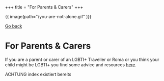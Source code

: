 +++
title = "For Parents & Carers"
+++

{{ image(path="/you-are-not-alone.gif" )}}

[Go back](/home)

# For Parents & Carers

If you are a parent or carer of an LGBTI+ Traveller or Roma or you think your child might be LGBTI+ you find some advice and resources [here](/for-parents). 

ACHTUNG index existiert bereits
